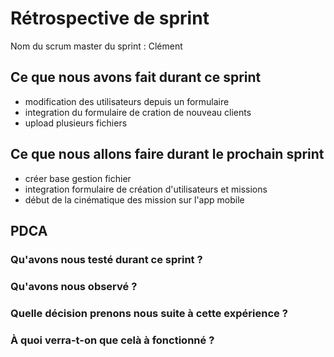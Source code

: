 # Rétrospective de sprint

Nom du scrum master du sprint : Clément 

## Ce que nous avons fait durant ce sprint
- modification des utilisateurs depuis un formulaire
- integration du formulaire de cration de nouveau clients
- upload plusieurs fichiers


## Ce que nous allons faire durant le prochain sprint
- créer base gestion fichier
- integration formulaire de création d'utilisateurs et missions
- début de la cinématique des mission sur l'app mobile



## PDCA 
### Qu'avons nous testé durant ce sprint ? 
	
    
### Qu'avons nous observé ? 



### Quelle décision prenons nous suite à cette expérience ? 
  

### À quoi verra-t-on que celà à fonctionné ?
	